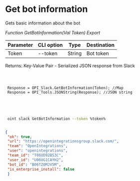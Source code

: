 ﻿---
sidebar_position: 1
---

# Get bot information
 Gets basic information about the bot


*Function GetBotInformation(Val Token) Export*

 | Parameter | CLI option | Type | Destination |
 |-|-|-|-|
 | Token | --token | String | Bot token |

 
 Returns: Key-Value Pair - Serialized JSON response from Slack 

```bsl title="Code example"
	
 
 
 Response = OPI_Slack.GetBotInformation(Token); //Map
 Response = OPI_Tools.JSONString(Response); //JSON string
 

	
```

```sh title="CLI command example"
 
 oint slack GetBotInformation --token %token%


```


```json title="Result"

{
 "ok": true,
 "url": "https://openintegrationsgroup.slack.com/",
 "team": "OpenIntegrations",
 "user": "openintegrations",
 "team_id": "T06UD92BS3C",
 "user_id": "U06UG1CAYH2",
 "bot_id": "B06TZ0MJV5M",
 "is_enterprise_install": false
 }

```
